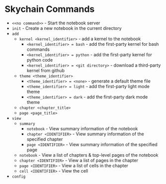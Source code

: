 # Skychain Commands

* `<<no command>>` - Start the notebook server
* `init` - Create a new notebook in the current directory
* `add`
  * `kernel <kernel_identifier>` - add a kernel to the notebook
    * `<kernel_identifier> = bash` - add the first-party kernel for bash commands
    * `<kernel_identifier> = python` - add the first-party kernel for python code
    * `<kernel_identifier> = <git directory>` - download a third-party kernel from github
  * `theme <theme_identifier>`
    * `<theme_identifier> = <none>` - generate a default theme file
    * `<theme_identifier> = light` - add the first-party light mode theme
    * `<theme_identifier> = dark` - add the first-party dark mode theme
  * `chapter <chapter_title>`
  * `page <page_title>`
* `view`
  * `summary`
    * `notebook` - View summary information of the notebook
    * `chapter <IDENTIFIER>` - View summary information of the specified chapter
    * `page <IDENTIFIER>` - View summary information of the specified page
  * `notebook` - View a list of chapters & top-level pages of the notebook
  * `chapter <IDENTIFIER>` - View a list of pages in the chapter
  * `page <IDENTIFIER>` - View a list of cells in the chapter
  * `cell <IDENTIFIER>` - View the cell
* `config`